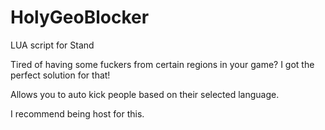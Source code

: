 # HolyGeoBlocker
LUA script for Stand

Tired of having some fuckers from certain regions in your game? I got the perfect solution for that!

Allows you to auto kick people based on their selected language.

I recommend being host for this.
